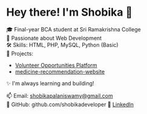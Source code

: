 # Hey there! I'm Shobika 👋

🎓 Final-year BCA student at Sri Ramakrishna College  
💖 Passionate about Web Development  
🛠️ Skills: HTML, PHP, MySQL, Python (Basic)  
📁 Projects:
- [Volunteer Opportunities Platform](https://github.com/shobikadeveloper/volunteer-platform)
- [medicine-recommendation-website](https://github.com/shobikadeveloper/medicine-recommendation-website)

✨ I'm always learning and building!

📫 Email: shobikapalaniswamy@gmail.com  
🔗 GitHub: github.com/shobikadeveloper
🔗 [LinkedIn](https://www.linkedin.com/in/shobika12)

